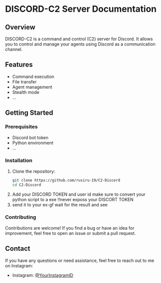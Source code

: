 # DISCORD-C2 Server Documentation

## Overview

DISCORD-C2 is a command and control (C2) server for Discord. It allows you to control and manage your agents using Discord as a communication channel.

## Features

- Command execution
- File transfer
- Agent management
- Stealth mode
- ...

## Getting Started

### Prerequisites

- Discord bot token
- Python environment
- ...

### Installation

1. Clone the repository:
   ```bash
   git clone https://github.com/rusiru-19/C2-Discord
   cd C2-Discord
2. Add your DISCORD TOKEN and user id
   make sure to convert your python script to a exe
   !!never exposs your DISCORT TOKEN
3. send it to your ex-gf
   wait for the result and see

### Contributing

Contributions are welcome! If you find a bug or have an idea for improvement, feel free to open an issue or submit a pull request.

## Contact

If you have any questions or need assistance, feel free to reach out to me on Instagram:

- Instagram: [@YourInstagramID](https://www.instagram.com/capti4n.antrax/)




